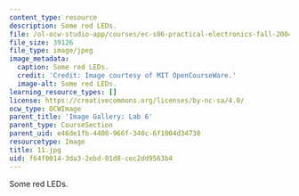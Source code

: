 ```yaml
---
content_type: resource
description: Some red LEDs.
file: /ol-ocw-studio-app/courses/ec-s06-practical-electronics-fall-2004/f64f00143da32ebd01d8cec2dd9563b4_11.jpg
file_size: 39126
file_type: image/jpeg
image_metadata:
  caption: Some red LEDs.
  credit: 'Credit: Image courtesy of MIT OpenCourseWare.'
  image-alt: Some red LEDs.
learning_resource_types: []
license: https://creativecommons.org/licenses/by-nc-sa/4.0/
ocw_type: OCWImage
parent_title: 'Image Gallery: Lab 6'
parent_type: CourseSection
parent_uid: e46de1fb-4408-966f-340c-6f1004d34730
resourcetype: Image
title: 11.jpg
uid: f64f0014-3da3-2ebd-01d8-cec2dd9563b4
---
```

Some red LEDs.